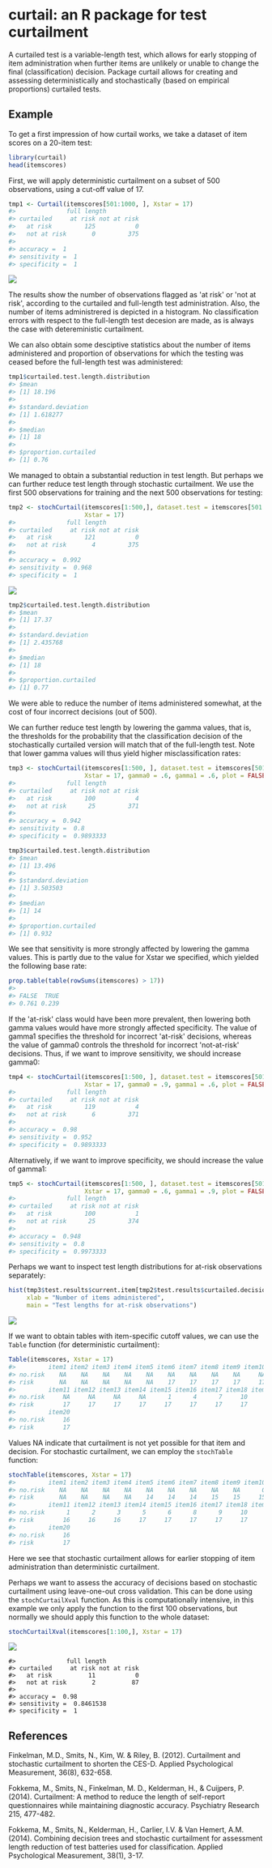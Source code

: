 curtail: an R package for test curtailment
==========================================

A curtailed test is a variable-length test, which allows for early stopping of item administration when further items are unlikely or unable to change the final (classification) decision. Package curtail allows for creating and assessing deterministically and stochastically (based on empirical proportions) curtailed tests.

Example
-------

To get a first impression of how curtail works, we take a dataset of item scores on a 20-item test:

``` r
library(curtail)
head(itemscores)
```

First, we will apply deterministic curtailment on a subset of 500 observations, using a cut-off value of 17.

``` r
tmp1 <- Curtail(itemscores[501:1000, ], Xstar = 17)
#>              full length
#> curtailed     at risk not at risk
#>   at risk         125           0
#>   not at risk       0         375
#> 
#> accuracy =  1 
#> sensitivity =  1 
#> specificity =  1
```

![](inst/README-figures/README-unnamed-chunk-3-1.png)

The results show the number of observations flagged as 'at risk' or 'not at risk', according to the curtailed and full-length test administration. Also, the number of items administrered is depicted in a histogram. No classification errors with respect to the full-length test decesion are made, as is always the case with detereministic curtailment.

We can also obtain some desciptive statistics about the number of items administered and proportion of observations for which the testing was ceased before the full-length test was administered:

``` r
tmp1$curtailed.test.length.distribution
#> $mean
#> [1] 18.196
#> 
#> $standard.deviation
#> [1] 1.618277
#> 
#> $median
#> [1] 18
#> 
#> $proportion.curtailed
#> [1] 0.76
```

We managed to obtain a substantial reduction in test length. But perhaps we can further reduce test length through stochastic curtailment. We use the first 500 observations for training and the next 500 observations for testing:

``` r
tmp2 <- stochCurtail(itemscores[1:500,], dataset.test = itemscores[501:1000,], 
                     Xstar = 17)
#>              full length
#> curtailed     at risk not at risk
#>   at risk         121           0
#>   not at risk       4         375
#> 
#> accuracy =  0.992 
#> sensitivity =  0.968 
#> specificity =  1
```

![](inst/README-figures/README-unnamed-chunk-5-1.png)

``` r
tmp2$curtailed.test.length.distribution
#> $mean
#> [1] 17.37
#> 
#> $standard.deviation
#> [1] 2.435768
#> 
#> $median
#> [1] 18
#> 
#> $proportion.curtailed
#> [1] 0.77
```

We were able to reduce the number of items administered somewhat, at the cost of four incorrect decisions (out of 500).

We can further reduce test length by lowering the gamma values, that is, the thresholds for the probability that the classification decision of the stochastically curtailed version will match that of the full-length test. Note that lower gamma values will thus yield higher misclassification rates:

``` r
tmp3 <- stochCurtail(itemscores[1:500, ], dataset.test = itemscores[501:1000,], 
                     Xstar = 17, gamma0 = .6, gamma1 = .6, plot = FALSE)
#>              full length
#> curtailed     at risk not at risk
#>   at risk         100           4
#>   not at risk      25         371
#> 
#> accuracy =  0.942 
#> sensitivity =  0.8 
#> specificity =  0.9893333
```

``` r
tmp3$curtailed.test.length.distribution
#> $mean
#> [1] 13.496
#> 
#> $standard.deviation
#> [1] 3.503503
#> 
#> $median
#> [1] 14
#> 
#> $proportion.curtailed
#> [1] 0.932
```

We see that sensitivity is more strongly affected by lowering the gamma values. This is partly due to the value for Xstar we specified, which yielded the following base rate:

``` r
prop.table(table(rowSums(itemscores) > 17))
#> 
#> FALSE  TRUE 
#> 0.761 0.239
```

If the 'at-risk' class would have been more prevalent, then lowering both gamma values would have more strongly affected specificity. The value of gamma1 specifies the threshold for incorrect 'at-risk' decisions, whereas the value of gamma0 controls the threshold for incorrect 'not-at-risk' decisions. Thus, if we want to improve sensitivity, we should increase gamma0:

``` r
tmp4 <- stochCurtail(itemscores[1:500, ], dataset.test = itemscores[501:1000,], 
                     Xstar = 17, gamma0 = .9, gamma1 = .6, plot = FALSE)
#>              full length
#> curtailed     at risk not at risk
#>   at risk         119           4
#>   not at risk       6         371
#> 
#> accuracy =  0.98 
#> sensitivity =  0.952 
#> specificity =  0.9893333
```

Alternatively, if we want to improve specificity, we should increase the value of gamma1:

``` r
tmp5 <- stochCurtail(itemscores[1:500, ], dataset.test = itemscores[501:1000,], 
                     Xstar = 17, gamma0 = .6, gamma1 = .9, plot = FALSE)
#>              full length
#> curtailed     at risk not at risk
#>   at risk         100           1
#>   not at risk      25         374
#> 
#> accuracy =  0.948 
#> sensitivity =  0.8 
#> specificity =  0.9973333
```

Perhaps we want to inspect test length distributions for at-risk observations separately:

``` r
hist(tmp3$test.results$current.item[tmp2$test.results$curtailed.decision == "at risk"], 
     xlab = "Number of items administered", 
     main = "Test lengths for at-risk observations")
```

![](inst/README-figures/README-unnamed-chunk-12-1.png)

If we want to obtain tables with item-specific cutoff values, we can use the `Table` function (for deterministic curtailment):

``` r
Table(itemscores, Xstar = 17)
#>         item1 item2 item3 item4 item5 item6 item7 item8 item9 item10
#> no.risk    NA    NA    NA    NA    NA    NA    NA    NA    NA     NA
#> risk       NA    NA    NA    NA    NA    17    17    17    17     17
#>         item11 item12 item13 item14 item15 item16 item17 item18 item19
#> no.risk     NA     NA     NA     NA      1      4      7     10     13
#> risk        17     17     17     17     17     17     17     17     17
#>         item20
#> no.risk     16
#> risk        17
```

Values NA indicate that curtailment is not yet possible for that item and decision. For stochastic curtailment, we can employ the `stochTable` function:

``` r
stochTable(itemscores, Xstar = 17)
#>         item1 item2 item3 item4 item5 item6 item7 item8 item9 item10
#> no.risk    NA    NA    NA    NA    NA    NA    NA    NA    NA      0
#> risk       NA    NA    NA    NA    14    14    14    15    15     15
#>         item11 item12 item13 item14 item15 item16 item17 item18 item19
#> no.risk      1      2      3      5      6      8      9     10     13
#> risk        16     16     16     17     17     17     17     17     17
#>         item20
#> no.risk     16
#> risk        17
```

Here we see that stochastic curtailment allows for earlier stopping of item administration than deterministic curtailment.

Perhaps we want to assess the accuracy of decisions based on stochastic curtailment using leave-one-out cross validation. This can be done using the `stochCurtailXval` function. As this is computationally intensive, in this example we only apply the function to the first 100 observations, but normally we should apply this function to the whole dataset:

``` r
stochCurtailXval(itemscores[1:100,], Xstar = 17)
```

![](inst/README-figures/README-unnamed-chunk-15-1.png)

    #>              full length
    #> curtailed     at risk not at risk
    #>   at risk          11           0
    #>   not at risk       2          87
    #> 
    #> accuracy =  0.98 
    #> sensitivity =  0.8461538 
    #> specificity =  1

References
----------

Finkelman, M.D., Smits, N., Kim, W. & Riley, B. (2012). Curtailment and stochastic curtailment to shorten the CES-D. Applied Psychological Measurement, 36(8), 632-658.

Fokkema, M., Smits, N., Finkelman, M. D., Kelderman, H., & Cuijpers, P. (2014). Curtailment: A method to reduce the length of self-report questionnaires while maintaining diagnostic accuracy. Psychiatry Research 215, 477-482.

Fokkema, M., Smits, N., Kelderman, H., Carlier, I.V. & Van Hemert, A.M. (2014). Combining decision trees and stochastic curtailment for assessment length reduction of test batteries used for classification. Applied Psychological Measurement, 38(1), 3-17.
